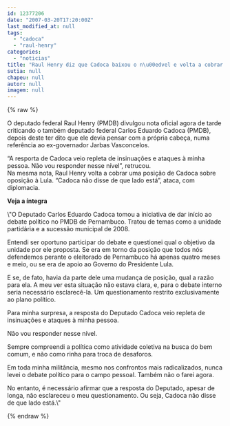```yaml
---
id: 12377206
date: "2007-03-20T17:20:00Z"
last_modified_at: null
tags:
  - "cadoca"
  - "raul-henry"
categories:
  - "noticias"
title: "Raul Henry diz que Cadoca baixou o n\u00edvel e volta a cobrar coer\u00eancia"
sutia: null
chapeu: null
autor: null
imagem: null
---
```

{% raw %}
<p><P>O deputado federal Raul Henry (PMDB) divulgou nota oficial agora de tarde criticando o também deputado federal Carlos Eduardo Cadoca (PMDB), depois deste ter dito que ele devia pensar com a própria cabeça, numa referência ao ex-governador Jarbas Vasconcelos.</P></p>
<p><P>“A resporta de Cadoca veio repleta de insinuações e ataques à minha pessoa. Não vou responder nesse nível”, retrucou.<BR>Na mesma nota, Raul Henry volta a cobrar uma posição de Cadoca sobre oposição à Lula. “Cadoca não disse de que lado está”, ataca, com diplomacia.</P></p>
<p><P><STRONG>Veja a íntegra</STRONG></P></p>
<p><P>\"O Deputado Carlos Eduardo Cadoca tomou a iniciativa de dar início ao debate político no PMDB de Pernambuco. Tratou de temas como a unidade partidária e a sucessão municipal de 2008.</P></p>
<p><P>Entendi ser oportuno participar do debate e questionei qual o objetivo da unidade por ele proposta. Se era em torno da posição que todos nós defendemos perante o eleitorado de Pernambuco há apenas quatro meses e meio, ou se era de apoio ao Governo do Presidente Lula. </P></p>
<p><P>E se, de fato, havia da parte dele uma mudança de posição, qual a razão para ela. A meu ver esta situação não estava clara, e, para o debate interno seria necessário esclarecê-la. Um questionamento restrito exclusivamente ao plano político.</P></p>
<p><P>Para minha surpresa, a resposta do Deputado Cadoca veio repleta de insinuações e ataques à minha pessoa. </P></p>
<p><P>Não vou responder nesse nível. </P></p>
<p><P>Sempre compreendi a política como atividade coletiva na busca do bem comum, e não como rinha para troca de desaforos. </P></p>
<p><P>Em toda minha militância, mesmo nos confrontos mais radicalizados, nunca levei o debate político para o campo pessoal. Também não o farei agora.</P></p>
<p><P>No entanto, é necessário afirmar que a resposta do Deputado, apesar de longa, não esclareceu o meu questionamento. Ou seja, Cadoca não disse de que lado está.\"</P> </p>
{% endraw %}